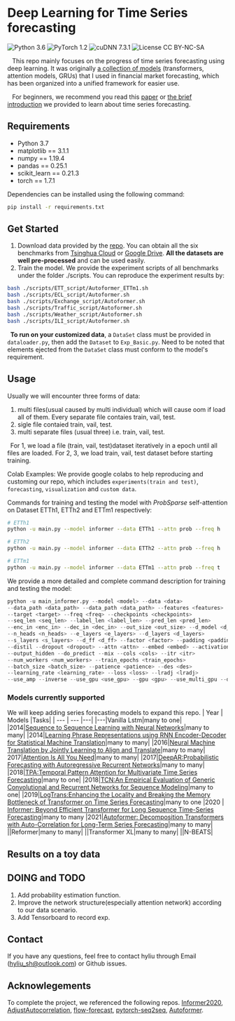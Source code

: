 # Deep Learning for Time Series forecasting
![Python 3.6](https://img.shields.io/badge/python-3.6-green.svg?style=plastic) ![PyTorch 1.2](https://img.shields.io/badge/PyTorch%20-%23EE4C2C.svg?style=plastic) ![cuDNN 7.3.1](https://img.shields.io/badge/cudnn-7.3.1-green.svg?style=plastic) ![License CC BY-NC-SA](https://img.shields.io/badge/license-CC_BY--NC--SA--green.svg?style=plastic)

&ensp; This repo mainly focuses on the progress of time series forecasting using deep learning. It was originally [a collection of models](#models-currently-supported) (transformers, attention models, GRUs) that I used in financial market forecasting, which has been organized into a unified framework for easier use.

&ensp; For beginners, we recommend you read this [paper](https://arxiv.org/abs/2004.13408) or [the brief introduction](/What%20you%20need%20know%20before%20starting%20the%20project.pdf) we provided to learn about time series forecasting.


## Requirements

- Python 3.7
- matplotlib == 3.1.1
- numpy == 1.19.4
- pandas == 0.25.1
- scikit_learn == 0.21.3
- torch == 1.7.1

Dependencies can be installed using the following command:
```bash
pip install -r requirements.txt
```


## Get Started
1. Download data provided by the [repo](https://github.com/thuml/Autoformer). You can obtain all the six benchmarks from [Tsinghua Cloud](https://cloud.tsinghua.edu.cn/d/e1ccfff39ad541908bae/) or [Google Drive](https://drive.google.com/drive/folders/1ZOYpTUa82_jCcxIdTmyr0LXQfvaM9vIy?usp=sharing). __All the datasets are well pre-processed__ and can be used easily.
2. Train the model. We provide the experiment scripts of all benchmarks under the folder ./scripts. You can reproduce the experiment results by:
```bash
bash ./scripts/ETT_script/Autoformer_ETTm1.sh
bash ./scripts/ECL_script/Autoformer.sh
bash ./scripts/Exchange_script/Autoformer.sh
bash ./scripts/Traffic_script/Autoformer.sh
bash ./scripts/Weather_script/Autoformer.sh
bash ./scripts/ILI_script/Autoformer.sh
```

&ensp;**To run on your customized data**, a `DataSet` class must be provided in `dataloader.py`, then add the `Dataset` to `Exp_Basic.py`. Need to be noted that elements ejected from the `DataSet` class must conform to the model's requirement.
## Usage
Usually we will encounter three forms of data:
1. multi files(usual caused by multi individual) which will cause oom if load all of them. Every separate file contaies train, vail, test.
2. sigle file contaied train, vail, test.
3. multi separate files (usual three) i.e. train, vail, test.


&ensp;For 1, we load a file (train, vail, test)dataset iteratively in a epoch until all files are loaded. For 2, 3, we load  train, vail, test dataset before starting training.

<span id="colablink">Colab Examples:</span> We provide google colabs to help reproducing and customing our repo, which includes `experiments(train and test)`, `forecasting`, `visualization` and `custom data`.
<!-- [![Open In Colab](https://colab.research.google.com/assets/colab-badge.svg)](https://colab.research.google.com/drive/1_X7O2BkFLvqyCdZzDZvV2MB0aAvYALLC) -->

Commands for training and testing the model with *ProbSparse* self-attention on Dataset ETTh1, ETTh2 and ETTm1 respectively:

```bash
# ETTh1
python -u main.py --model informer --data ETTh1 --attn prob --freq h

# ETTh2
python -u main.py --model informer --data ETTh2 --attn prob --freq h

# ETTm1
python -u main.py --model informer --data ETTm1 --attn prob --freq t
```

We provide a more detailed and complete command description for training and testing the model:

```python
python -u main_informer.py --model <model> --data <data>
--data_path <data_path> --data_path <data_path> --features <features>
--target <target> --freq <freq> --checkpoints <checkpoints>
--seq_len <seq_len> --label_len <label_len> --pred_len <pred_len>
--enc_in <enc_in> --dec_in <dec_in> --out_size <out_size> --d_model <d_model>
--n_heads <n_heads> --e_layers <e_layers> --d_layers <d_layers>
--s_layers <s_layers> --d_ff <d_ff> --factor <factor> --padding <padding>
--distil --dropout <dropout> --attn <attn> --embed <embed> --activation <activation>
--output_hidden --do_predict --mix --cols <cols> --itr <itr>
--num_workers <num_workers> --train_epochs <train_epochs>
--batch_size <batch_size> --patience <patience> --des <des>
--learning_rate <learning_rate> --loss <loss> --lradj <lradj>
--use_amp --inverse --use_gpu <use_gpu> --gpu <gpu> --use_multi_gpu --devices <devices>
```

### Models currently supported
We will keep adding series forecasting models to expand this repo.
| Year | Models |Tasks|
| --- | --- |---|
|---|Vanilla Lstm|many to one|
|2014|[Sequence to Sequence Learning with Neural Networks](https://arxiv.org/abs/1409.3215)|many to many|
|2014|[Learning Phrase Representations using RNN Encoder-Decoder for Statistical Machine Translation](https://arxiv.org/abs/1406.1078)|many to many|
|2016|[Neural Machine Translation by Jointly Learning to Align and Translate](https://arxiv.org/abs/1409.0473)|many to many|
2017|[Attention Is All You Need](https://arxiv.org/abs/1706.03762)|many to many|
|2017|[DeepAR:Probabilistic Forecasting with Autoregressive Recurrent Networks](https://arxiv.org/abs/1704.04110)|many to many|
|2018|[TPA:Temporal Pattern Attention for Multivariate Time Series Forecasting](https://arxiv.org/abs/1809.04206)|many to one|
|2018|[TCN:An Empirical Evaluation of Generic Convolutional and Recurrent Networks for Sequence Modeling](https://arxiv.org/abs/1803.01271)|many to one|
|2019|[LogTrans:Enhancing the Locality and Breaking the Memory Bottleneck of Transformer on Time Series Forecasting](https://arxiv.org/abs/1907.00235)|many to one 
|2020 | [Informer: Beyond Efficient Transformer for Long Sequence Time-Series Forecasting](https://arxiv.org/abs/2012.07436)|many to many
|2021|[Autoformer: Decomposition Transformers with Auto-Correlation for Long-Term Series Forecasting](https://arxiv.org/abs/2106.13008)|many to many|
||Reformer|many to many|
||Transformer XL|many to many|
||N-BEATS|



## Results on a toy data
## DOING and TODO
1. Add probability estimation function.
2. Improve the network structure(especially attention network) according to our data scenario.
3. Add Tensorboard to record exp.

## Contact
If you have any questions, feel free to contact hyliu through Email (hyliu_sh@outlook.com) or Github issues. 
## Acknowlegements 
To complete the project, we referenced the following repos.
[Informer2020](https://github.com/zhouhaoyi/Informer2020),   [AdjustAutocorrelation](https://github.com/Daikon-Sun/AdjustAutocorrelation), [flow-forecast](https://github.com/hyliush/deep-time-series/tree/master), [pytorch-seq2seq](https://github.com/bentrevett/pytorch-seq2seq), [Autoformer](https://github.com/thuml/Autoformer).